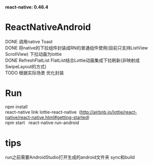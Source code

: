 #### react-native: 0.46.4
# ReactNativeAndroid
DONE 调用native Toast  
DONE 将native的下拉组件封装成RN的普通组件使用(目前只支持ListView ScrollView) 下拉动画为lottie  
DONE RefreshFlatList FlatList结合Lottie动画集成下拉刷新(非映射成SwipeLayout的方式)  
TODO 根据实际场景 优化封装   

# Run  
npm install  
react-native link lottie-react-native  (http://airbnb.io/lottie/react-native/react-native.html#getting-started)  
npm start  
react-native run-android  
# tips  
run之前需要AndroidStudio打开生成的android文件夹 sync和build  

